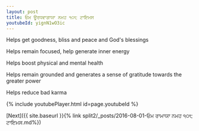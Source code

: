 ```yaml
---
layout: post
title: ਓਮ ਊਰਧਵਾਗਾਯਾ ਨਮਹ ੧੦੮ ਟਾਇਮਸ
youtubeId: yignN1wO3ic
---
```

 
 
Helps get goodness, bliss and peace and God's blessings
 
Helps remain focused, help generate inner energy 
 
Helps boost physical and mental health 
 
Helps remain grounded and generates a sense of gratitude towards the greater power 
 
Helps reduce bad karma
 
 
 
 


{% include youtubePlayer.html id=page.youtubeId %}
 
[Next]({{ site.baseurl }}{% link  split2/_posts/2016-08-01-ਓਮ ਰਾਮਾਯਾ ਨਮਹ ੧੦੮ ਟਾਇਮਸ.md%})
 
